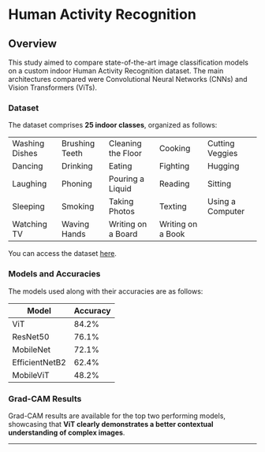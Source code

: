 # Human Activity Recognition

## Overview

This study aimed to compare state-of-the-art image classification models on a custom indoor Human Activity Recognition dataset. The main architectures compared were Convolutional Neural Networks (CNNs) and Vision Transformers (ViTs).

### Dataset

The dataset comprises **25 indoor classes**, organized as follows:

|                      |                      |                      |                      |                      |
|----------------------|----------------------|----------------------|----------------------|----------------------|
| Washing Dishes       | Brushing Teeth       | Cleaning the Floor    | Cooking              | Cutting Veggies      |
| Dancing              | Drinking             | Eating                | Fighting             | Hugging              |
| Laughing             | Phoning              | Pouring a Liquid      | Reading              | Sitting              |
| Sleeping             | Smoking              | Taking Photos         | Texting              | Using a Computer     |
| Watching TV          | Waving Hands         | Writing on a Board    | Writing on a Book    |                      |

You can access the dataset [here](https://www.kaggle.com/datasets/shreyaakuu/har25indoor).

### Models and Accuracies

The models used along with their accuracies are as follows:

| Model            | Accuracy  |
|------------------|-----------|
| ViT              | 84.2%     |
| ResNet50         | 76.1%     |
| MobileNet        | 72.1%     |
| EfficientNetB2   | 62.4%     |
| MobileViT        | 48.2%     |

### Grad-CAM Results

Grad-CAM results are available for the top two performing models, showcasing that **ViT clearly demonstrates a better contextual understanding of complex images**.

---
